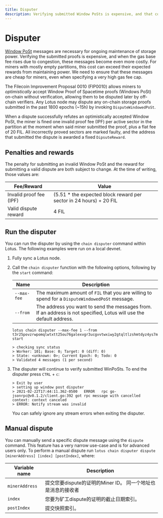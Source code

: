 ```yaml
---
title: Disputer
description: Verifying submitted Window PoSts is expensive, and that cost can drastically increase when network congestion causes the gas base fee to rise. To address this, Filecoin Improvement Proposal FIP-0010 enables node operators to optimistically accept Window PoSts on-chain without verification, allowing them to be disputed later by off-chain-verifiers.
---
```


# Disputer

[Window PoSt](../../reference/glossary.md#window-proof-of-spacetime-windowpost) messages are necessary for ongoing maintenance of storage power. Verifying the submitted proofs is expensive, and when the gas base fee rises due to congestion, these messages become even more costly. For miners with mostly empty partitions, this cost can exceed their expected rewards from maintaining power. We need to ensure that these messages are cheap for miners, even when specifying a very high gas fee cap.

The Filecoin Improvement Proposal 0010 (FIP0010) allows miners to _optimistically_ accept Window Proof of Spacetime proofs (Windows PoSt) on-chain without verification, allowing them to be disputed later by off-chain verifiers. Any Lotus node may dispute any on-chain storage proofs submitted in the past 1800 epochs (~15h) by invoking `DisputeWindowedPoSt`.

When a dispute successfully refutes an optimistically accepted Window PoSt, the miner is fined one invalid proof fee (IPF) per active sector in the partition at the moment when said miner submitted the proof, plus a flat fee of 20 FIL. All incorrectly proved sectors are marked faulty, and the address that submitted the dispute is awarded a fixed `DipsuteReward`.

## Penalties and rewards

The penalty for submitting an invalid Window PoSt and the reward for submitting a valid dispute are both subject to change. At the time of writing, those values are:

| Fee/Reward              | Value                                                      |
| ----------------------- | ---------------------------------------------------------- |
| Invalid proof fee (IPF) | (5.51 * the expected block reward per sector in 24 hours) + 20 FIL |
| Valid dispute reward    | 4 FIL                                                      |

## Run the disputer

You can run the disputer by using the `chain disputer` command within Lotus. The following examples were run on a local devnet.

1. Fully sync a Lotus node.
1. Call the `chain disputer` function with the following options, following by the `start` command:

   | Name        | Description                                                                                                         |
   | ----------- | ------------------------------------------------------------------------------------------------------------------- |
   | `--max-fee` | The maximum amount of `FIL` that you are willing to spend for a `DisputeWindowedPoSt` message.                      |
   | `--from`    | The address you want to send the messages from. If an address is not specified, Lotus will use the default address. |

   ```shell
   lotus chain disputer --max-fee 1 --from t3r25povzrwpomqlwtxtt25ou76galexvgr3ucgvvtwxiwy2gtqltlzshmtdyz4ys7mt5phoouedengajltbka start

   > checking sync status
   > Worker: 101; Base: 0; Target: 0 (diff: 0)
   > State: <unknown: 0>; Current Epoch: 0; Todo: 0
   > Validated 4 messages (1 per second)
   ```

1. The disputer will continue to verify submitted WinPoSts. To end the disputer press `CTRL` + `c`:

   ```shell
   > Exit by user
   > setting up window post disputer
   > 2021-02-22T17:44:11.362-0500	ERROR	rpc	go-jsonrpc@v0.1.2/client.go:392	got rpc message with cancelled context: context canceled
   > ERROR: Notify stream was invalid
   ```

   You can safely ignore any stream errors when exiting the disputer.

## Manual dispute

You can manually send a specific dispute message using the `dispute` command. This feature has a very narrow use-case and is for advanced users only. To perform a manual dispute run `lotus chain disputer dispute [minerAddress] [index] [postIndex]`, where:

| Variable name  | Description                                                                                                      |
| -------------- | ---------------------------------------------------------------------------------------------------------------- |
| `minerAddress` | 提交您要dispute的证明的Miner ID。 同一个地址也是消息的接收者|
| `index`        | 您要为矿工dispute的证明的截止日期索引。                                             |
| `postIndex`    | 提交快照索引。                                                                                       |
